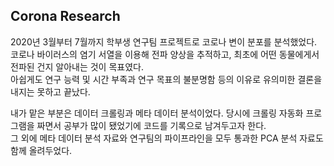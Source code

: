 ## Corona Research
2020년 3월부터 7월까지 학부생 연구팀 프로젝트로 코로나 변이 분포를 분석했었다.  
코로나 바이러스의 염기 서열을 이용해 전파 양상을 추적하고, 최초에 어떤 동물에게서 전파된 건지 알아내는 것이 목표였다.  
아쉽게도 연구 능력 및 시간 부족과 연구 목표의 불분명함 등의 이유로 유의미한 결론을 내지는 못하고 끝났다.  

내가 맡은 부분은 데이터 크롤링과 메타 데이터 분석이었다. 당시에 크롤링 자동화 프로그램을 짜면서 공부가 많이 됐었기에 코드를 기록으로 남겨두고자 한다.  
그 외에 메타 데이터 분석 자료와 연구팀의 파이프라인을 모두 통과한 PCA 분석 자료도 함께 올려두었다.  
